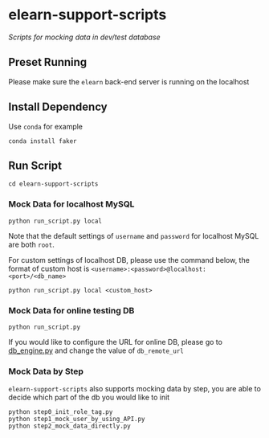 # elearn-support-scripts

_Scripts for mocking data in dev/test database_

## Preset Running

Please make sure the `elearn` back-end server is running on the localhost

## Install Dependency

Use `conda` for example

```shell
conda install faker
```

## Run Script

```shell
cd elearn-support-scripts
```

### Mock Data for localhost MySQL

```shell
python run_script.py local
```

Note that the default settings of `username` and `password` for localhost MySQL are both `root`.

For custom settings of localhost DB, please use the command below,
the format of custom host is `<username>:<password>@localhost:<port>/<db_name>`
```shell
python run_script.py local <custom_host>
```

### Mock Data for online testing DB

```shell
python run_script.py
```

If you would like to configure the URL for online DB, please go to [db_engine.py](db_engine.py)
and change the value of `db_remote_url`

### Mock Data by Step

`elearn-support-scripts` also supports mocking data by step,
you are able to decide which part of the db you would like to init

```shell
python step0_init_role_tag.py
python step1_mock_user_by_using_API.py
python step2_mock_data_directly.py
```
